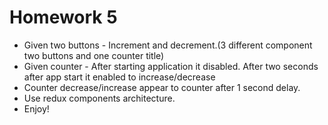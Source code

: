 # Homework 5 ##
- Given two buttons - Increment and decrement.(3 different component two buttons and one counter title)
- Given counter - After starting application it disabled. After two seconds after app start it enabled to increase/decrease
- Counter decrease/increase appear to counter after 1 second delay.
- Use redux components architecture.
- Enjoy!
